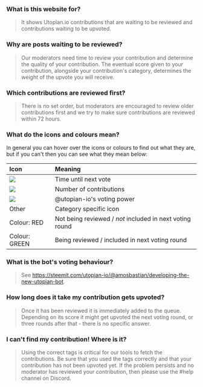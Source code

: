 ### What is this website for?

>It shows Utopian.io contributions that are waiting to be reviewed and contributions waiting to be upvoted.

### Why are posts waiting to be reviewed?

>Our moderators need time to review your contribution and determine the quality of your contribution. The eventual score given to your contribution, alongside your contribution's category, determines the weight of the upvote you will receive.

### Which contributions are reviewed first?

>There is no set order, but moderators are encouraged to review older contributions first and we try to make sure contributions are reviewed within 72 hours.

### What do the icons and colours mean?

In general you can hover over the icons or colours to find out what they are, but if you can't then you can see what they mean below:

|Icon|Meaning|
|:-|:-|
|![](https://i.imgur.com/w1aaxvC.png)|Time until next vote|
|![](https://i.imgur.com/W4wb3dM.png)|Number of contributions|
|![](https://i.imgur.com/cNVURSa.png)|@utopian-io's voting power|
|Other|Category specific icon|
|Colour: RED|Not being reviewed / *not* included in next voting round|
|Colour: GREEN|Being reviewed / included in next voting round|


### What is the bot's voting behaviour?

> See https://steemit.com/utopian-io/@amosbastian/developing-the-new-utopian-bot.

### How long does it take my contribution gets upvoted?

>Once it has been reviewed it is immediately added to the queue. Depending on its score it might get upvoted the next voting round, or three rounds after that - there is no specific answer.

### I can't find my contribution! Where is it?

>Using the correct tags is critical for our tools to fetch the contributions. Be sure that you used the tags correctly and that your contribution has not been upvoted yet. If the problem persists and no moderator has reviewed your contribution, then please use the #help channel on Discord.
